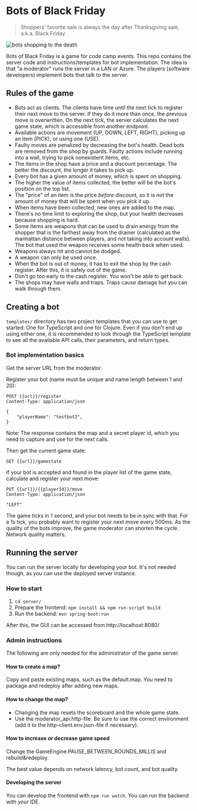 # Bots of Black Friday

> Shoppers' favorite sale is always the day after Thanksgiving sale, a.k.a. Black Friday.

![bots shopping to the death](bots.png)

Bots of Black Friday is a game for code camp events. This repo contains the server code and instructions/templates for bot implementation. The idea is that "a moderator" runs the server in a LAN or Azure. The players (software developers) implement bots that talk to the server.

## Rules of the game

* Bots act as clients. The clients have time until the next tick to register their next move to the server. 
  If they do it more than once, the previous move is overwritten. 
  On the next tick, the server calculates the next game state, which is accessible from another endpoint.
* Available actions are movement (UP, DOWN, LEFT, RIGHT), picking up an item (PICK), or using one (USE).
* Faulty moves are penalized by decreasing the bot's health.  Dead
  bots are removed from the shop by guards.  Faulty actions include
  running into a wall, trying to pick nonexistent items, etc.
* The items in the shop have a price and a discount percentage. The
  better the discount, the longer it takes to pick up.
* Every bot has a given amount of money, which is spent on shopping.
* The higher the value of items collected, the better will be the bot's
  position on the top list.
* The "price" of an item is the price *before* discount, so it is *not*
  the amount of money that will be spent when you pick it up.
* When items have been collected, new ones are added to the map.
* There's no time limit to exploring the shop, but your health decreases because shopping is hard.
* Some items are weapons that can be used to drain energy from the shopper that is the farthest away from the drainer
  (calculated as the manhattan distance between players, and not taking
  into account walls). The bot that used the weapon receives some health back when used.
* Weapons always hit and cannot be dodged.
* A weapon can only be used once.
* When the bot is out of money, it has to exit the shop by the cash
  register.  After this, it is safely out of the game.
* Don't go too early to the cash register.  You won't be able to get
  back.
* The shops may have walls and traps. Traps cause damage but you can walk through them.

## Creating a bot

``templates/`` directory has two project templates that you can use to get started: One for TypeScript and one for Clojure. Even if you don't end up using either one, it is recommended to look through the TypeScript template to see all the available API calls, their parameters, and return types.

### Bot implementation basics

Get the server URL from the moderator.

Register your bot (name must be unique and name length between 1 and 20):
```
POST {{url}}/register
Content-Type: application/json

{
    "playerName": "testbot2",
}
```
Note: The response contains the map and a secret player id, which you need to capture and use for the next calls.

Then get the current game state:
```
GET {{url}}/gamestate
```

If your bot is accepted and found in the player list of the game state, calculate and register your next move:
```
PUT {{url}}/{{playerId}}/move
Content-Type: application/json

"LEFT"
```

The game ticks in 1 second, and your bot needs to be in sync with that. 
For a 1s tick, you probably want to register your next move every 500ms.
As the quality of the bots improve, the game moderator can shorten the cycle. Network quality matters. 


## Running the server

You can run the server locally for developing your bot. It's not needed though, as you can use the deployed server instance.

### How to start

1. `cd server/`
2. Prepare the frontend: `npm install && npm run-script build`
3. Run the backend: `mvn spring-boot:run`

After this, the GUI can be accessed from http://localhost:8080/


### Admin instructions

The following are only needed for the administrator of the game server.

#### How to create a map?

Copy and paste existing maps, such as the default.map. You need to package and redeploy after adding new maps.

#### How to change the map?

* Changing the map resets the scoreboard and the whole game state.
* Use the moderator_api.http-file. Be sure to use the correct environment (add it to the http-client.env.json-file if necessary).

#### How to increase or decrease game speed

Change the GameEngine.PAUSE_BETWEEN_ROUNDS_MILLIS and rebuild&redeploy. 

The best value depends on network latency, bot count, and bot quality.

#### Developing the server

You can develop the frontend with `npm run watch`.
You can run the backend with your IDE.
